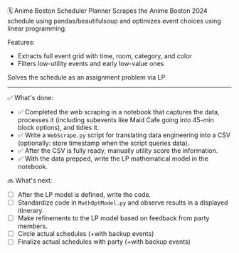 🗓 Anime Boston Scheduler Planner
Scrapes the Anime Boston 2024 schedule using pandas/beautifulsoup and optimizes event choices using linear programming.

Features:
- Extracts full event grid with time, room, category, and color
- Filters low-utility events and early low-value ones

Solves the schedule as an assignment problem via LP

----
✅ What's done:
- ✅ Completed the web scraping in a notebook that captures the data, processes it (including subevents like Maid Cafe going into 45-min block options), and tidies it.
- ✅ Write a `WebScrape.py` script for translating data engineering into a CSV (optionally: store timestamp when the script queries data).
- ✅ After the CSV is fully ready, manually utility score the information.
- ✅ With the data prepped, write the LP mathematical model in the notebook.

🔜 What's next:
- ☐ After the LP model is defined, write the code.
- ☐ Standardize code in `MathOptModel.py` and observe results in a displayed itinerary.
- ☐ Make refinements to the LP model based on feedback from party members.
- ☐ Circle actual schedules (+with backup events)
- ☐ Finalize actual schedules with party (+with backup events)
